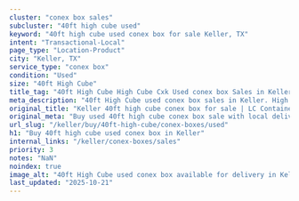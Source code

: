 ```yaml
---
cluster: "conex box sales"
subcluster: "40ft high cube used"
keyword: "40ft high cube used conex box for sale Keller, TX"
intent: "Transactional-Local"
page_type: "Location-Product"
city: "Keller, TX"
service_type: "conex box"
condition: "Used"
size: "40ft High Cube"
title_tag: "40ft High Cube High Cube Cxk Used conex box Sales in Keller | LC Container"
meta_description: "40ft High Cube used conex box sales in Keller. High cube containers with extra height. Fast delivery, competitive pricing. Serving conex boxes area. Quote ID: KUD. Call (214) 524-4168 for your free quote today."
original_title: "Keller 40ft high cube conex box for sale | LC Container"
original_meta: "Buy used 40ft high cube conex box sale with local delivery in Keller, TX. LC Container — local Since 2003. Request a fast quote today."
url_slug: "/keller/buy/40ft-high-cube/conex-boxes/used"
h1: "Buy 40ft high cube used conex box in Keller"
internal_links: "/keller/conex-boxes/sales"
priority: 3
notes: "NaN"
noindex: true
image_alt: "40ft High Cube used conex box available for delivery in Keller"
last_updated: "2025-10-21"
---
```


<!-- TODO: Add unique city/inventory copy, images, and internal links here. -->
